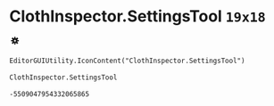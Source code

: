 # ClothInspector.SettingsTool `19x18`
<img src="/img/ClothInspector.SettingsTool.png" width=19 height=18>

``` CSharp
EditorGUIUtility.IconContent("ClothInspector.SettingsTool")
```
```
ClothInspector.SettingsTool
```
```
-5509047954332065865
```
